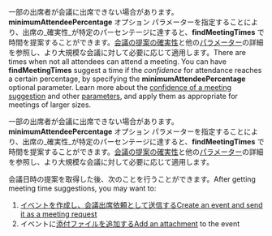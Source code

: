 <span data-ttu-id="e89fd-p108">一部の出席者が会議に出席できない場合があります。**minimumAttendeePercentage** オプション パラメーターを指定することにより、出席の_確実性_が特定のパーセンテージに達すると、**findMeetingTimes** で時間を提案することができます。[会議の提案の確実性](../api-reference/v1.0/api/user_findmeetingtimes.md#the-confidence-of-a-meeting-suggestion)と他の[パラメーター](../api-reference/v1.0/api/user_findmeetingtimes.md#request-body)の詳細を参照し、より大規模な会議に対して必要に応じて適用します。</span><span class="sxs-lookup"><span data-stu-id="e89fd-p108">There are times when not all attendees can attend a meeting. You can have **findMeetingTimes** suggest a time if the _confidence_ for attendance reaches a certain percentage, by specifying the **minimumAttendeePercentage** optional parameter. Learn more about the [confidence of a meeting suggestion](../api-reference/v1.0/api/user_findmeetingtimes.md#the-confidence-of-a-meeting-suggestion) and other [parameters](../api-reference/v1.0/api/user_findmeetingtimes.md#request-body), and apply them as appropriate for meetings of larger sizes.</span></span>

一部の出席者が会議に出席できない場合があります。**minimumAttendeePercentage** オプション パラメーターを指定することにより、出席の_確実性_が特定のパーセンテージに達すると、**findMeetingTimes** で時間を提案することができます。[会議の提案の確実性](../api-reference/v1.0/api/user_findmeetingtimes.md#the-confidence-of-a-meeting-suggestion)と他の[パラメーター](../api-reference/v1.0/api/user_findmeetingtimes.md#request-body)の詳細を参照し、より大規模な会議に対して必要に応じて適用します。

<span data-ttu-id="e89fd-147">会議日時の提案を取得した後、次のことを行うことができます。</span><span class="sxs-lookup"><span data-stu-id="e89fd-147">After getting meeting time suggestions, you may want to:</span></span>

1. [<span data-ttu-id="e89fd-148">イベントを作成し、会議出席依頼として送信する</span><span class="sxs-lookup"><span data-stu-id="e89fd-148">Create an event and send it as a meeting request</span></span>](../api-reference/v1.0/api/user_post_events.md) 
2. <span data-ttu-id="e89fd-149">イベントに[添付ファイルを追加する](../api-reference/v1.0/api/event_post_attachments.md)</span><span class="sxs-lookup"><span data-stu-id="e89fd-149">[Add an attachment](../api-reference/v1.0/api/event_post_attachments.md) to the event</span></span>
